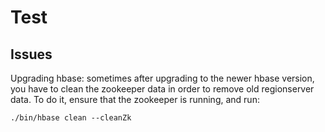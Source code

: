 Test
====


Issues
------

Upgrading hbase:
sometimes after upgrading to the newer hbase version, you have to clean the zookeeper data
in order to remove old regionserver data.
To do it, ensure that the zookeeper is running, and run:
```
./bin/hbase clean --cleanZk
```

